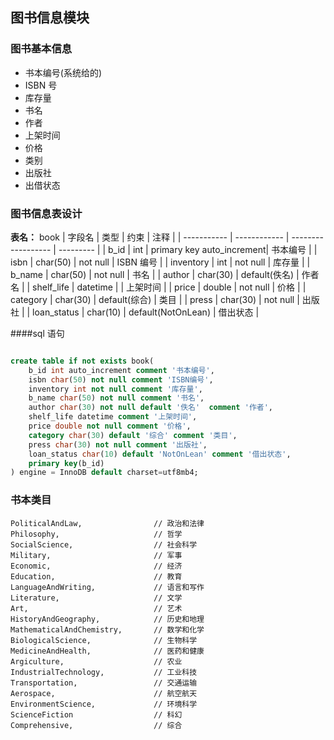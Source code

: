 ## 图书信息模块

### 图书基本信息

- 书本编号(系统给的)
- ISBN 号
- 库存量
- 书名
- 作者
- 上架时间
- 价格
- 类别
- 出版社
- 出借状态

### 图书信息表设计

**表名：** book
| 字段名 | 类型 | 约束 | 注释 |
| ----------- | ------------ | ------------------ | --------- |
| b_id | int | primary key auto_increment| 书本编号 |
| isbn | char(50) | not null | ISBN 编号 |
| inventory | int | not null | 库存量 |
| b_name | char(50) | not null | 书名 |
| author | char(30) | default(佚名) | 作者名 |
| shelf_life | datetime | | 上架时间 |
| price | double | not null | 价格 |
| category | char(30) | default(综合) | 类目 |
| press | char(30) | not null | 出版社 |
| loan_status | char(10) | default(NotOnLean) | 借出状态 |

####sql 语句

```sql

create table if not exists book(
    b_id int auto_increment comment '书本编号',
    isbn char(50) not null comment 'ISBN编号',
    inventory int not null comment '库存量',
    b_name char(50) not null comment '书名',
    author char(30) not null default '佚名'  comment '作者',
    shelf_life datetime comment '上架时间',
    price double not null comment '价格',
    category char(30) default '综合' comment '类目',
    press char(30) not null comment '出版社',
    loan_status char(10) default 'NotOnLean' comment '借出状态',
    primary key(b_id)
) engine = InnoDB default charset=utf8mb4;
```

### 书本类目

    PoliticalAndLaw,                // 政治和法律
    Philosophy,                     // 哲学
    SocialScience,                  // 社会科学
    Military,                       // 军事
    Economic,                       // 经济
    Education,                      // 教育
    LanguageAndWriting,             // 语言和写作
    Literature,                     // 文学
    Art,                            // 艺术
    HistoryAndGeography,            // 历史和地理
    MathematicalAndChemistry,       // 数学和化学
    BiologicalScience,              // 生物科学
    MedicineAndHealth,              // 医药和健康
    Argiculture,                    // 农业
    IndustrialTechnology,           // 工业科技
    Transportation,                 // 交通运输
    Aerospace,                      // 航空航天
    EnvironmentScience,             // 环境科学
    ScienceFiction                  // 科幻
    Comprehensive,                  // 综合
